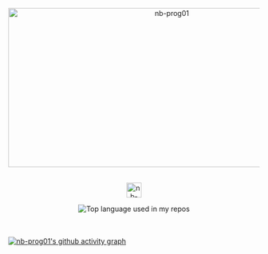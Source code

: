 <!--
**nb-prog01/nb-prog01** is a ✨ _special_ ✨ repository because its `README.md` (this file) appears on your GitHub profile.

Here are some ideas to get you started:

- 🔭 I’m currently working on ...
- 🌱 I’m currently learning ...
- 👯 I’m looking to collaborate on ...
- 🤔 I’m looking for help with ...
- 💬 Ask me about ...
- 📫 How to reach me: ...
- 😄 Pronouns: ...
- ⚡ Fun fact: ...
-->

<p align="center">
<img src="https://socialify.git.ci/nb-prog01/nb-prog01/image?description=1&descriptionEditable=software%20developer%20with%20a%20love%20for%20coding%20and%20problem-solving&font=Jost&language=1&name=1&owner=1&pattern=Plus&theme=Auto" alt="nb-prog01" width="640" height="320" />
</p>

<p align="center">
<br/>
<a href="www.linkedin.com/in/niraj-bhadoria-a8043a14a">
  <img alt="nb-prog01's LinkdeIN" width="30px" src="https://user-images.githubusercontent.com/43545812/144035037-0f415fc7-9f96-4517-a370-ccc6e78a714b.png" />
</a>
<br>
</p>
<div align="center">
  <img width="" src="https://github-readme-stats.vercel.app/api/top-langs/?username=nb-prog01&layout=compact&hide_title=1&card_width=300" alt="Top language used in my repos" />
  
  <br />
  <br />
  <br />
</div>

[![nb-prog01's github activity graph](https://github-readme-activity-graph.vercel.app/graph?username=nb-prog01&theme=react-dark)](https://github.com/nb-prog01/github-readme-activity-graph)

